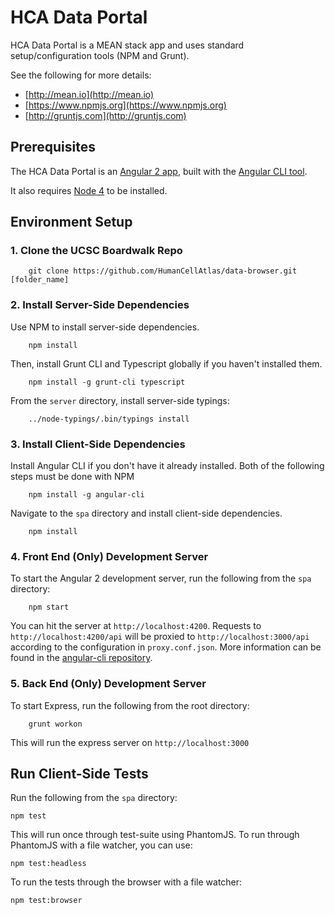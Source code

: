 # HCA Data Portal

HCA Data Portal is a MEAN stack app and uses standard setup/configuration tools (NPM and Grunt).

See the following for more details:

- [http://mean.io](http://mean.io)
- [https://www.npmjs.org](https://www.npmjs.org)
- [http://gruntjs.com](http://gruntjs.com)

## Prerequisites

The HCA Data Portal is an [Angular 2 app](http://angular.io), built with the [Angular CLI tool](https://github.com/angular/angular-cli).

It also requires [Node 4](https://nodejs.org/en/blog/release/v4.0.0/) to be installed.

## Environment Setup

### 1. Clone the UCSC Boardwalk Repo

        git clone https://github.com/HumanCellAtlas/data-browser.git [folder_name]


### 2. Install Server-Side Dependencies

Use NPM to install server-side dependencies.

		npm install

Then, install Grunt CLI and Typescript globally if you haven't installed them.

        npm install -g grunt-cli typescript

From the `server` directory, install server-side typings:

		../node-typings/.bin/typings install


### 3. Install Client-Side Dependencies

Install Angular CLI if you don't have it already installed. Both of the following steps must be done with NPM

		npm install -g angular-cli

Navigate to the `spa` directory and install client-side dependencies.

		npm install

### 4. Front End (Only) Development Server

To start the Angular 2 development server, run the following from the `spa` directory:

		npm start

You can hit the server at `http://localhost:4200`. Requests to `http://localhost:4200/api` will be proxied to `http://localhost:3000/api` according to the configuration in `proxy.conf.json`. More information can be found in the [angular-cli repository](https://github.com/angular/angular-cli).

### 5. Back End (Only) Development Server

To start Express, run the following from the root directory:

		grunt workon

This will run the express server on `http://localhost:3000`

## Run Client-Side Tests

Run the following from the `spa` directory:

	npm test
	
This will run once through test-suite using PhantomJS. To run through PhantomJS with a file watcher, you can use:

    npm test:headless

To run the tests through the browser with a file watcher:

    npm test:browser

